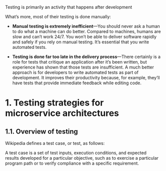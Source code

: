 Testing is primarily an activity that happens after development

What’s more, most of their testing is done manually: 

- **Manual testing is extremely inefficient**—You should never ask a human to do what a machine can do better. Compared to machines, humans are slow and can’t work 24/7. You won’t be able to deliver software rapidly and safely if you rely on manual testing. It’s essential that you write automated tests.

- **Testing is done far too late in the delivery process**—There certainly is a role for tests that critique an application after it’s been written, but experience has shown that those tests are insufficient. A much better approach is for developers to write automated tests as part of development. It improves their productivity because, for example, they’ll have tests that provide immediate feedback while editing code.

# 1. Testing strategies for microservice architectures

## 1.1. Overview of testing

Wikipedia defines a test case, or test, as follows:

A test case is a set of test inputs, execution conditions, and expected results developed for a particular objective, such as to exercise a particular program path or to verify compliance with a specific requirement.